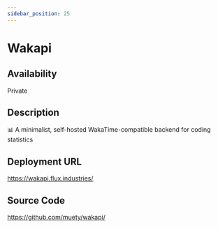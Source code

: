 ```yaml
---
sidebar_position: 25
---
```


# Wakapi

## Availability
Private

## Description
📊 A minimalist, self-hosted WakaTime-compatible backend for coding statistics

## Deployment URL
https://wakapi.flux.industries/

## Source Code
https://github.com/muety/wakapi/